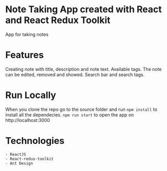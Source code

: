 # Note Taking App created with React and React Redux Toolkit
App for taking notes 

# Features
Creating note with title, description and note text. Available tags. The note can be edited, removed and showed.
Search bar and search tags.

# Run Locally
When you clone the repo go to the source folder and run `npm install` to install all the dependecies.
`npm run start` to open the app on http://localhost:3000


# Technologies
    - ReactJS
    - React-redux-toolkit
    - Ant Design
